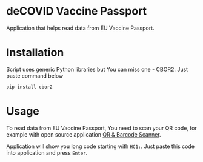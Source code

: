 # deCOVID Vaccine Passport
Application that helps read data from EU Vaccine Passport.


# Installation
Script uses generic Python libraries but You can miss one - CBOR2. Just paste command below

```bash
pip install cbor2
```
# Usage
To read data from EU Vaccine Passport, You need to scan your QR code, for example with open source application [QR & Barcode Scanner](https://github.com/dmitriy-ilchenko/QrAndBarcodeScanner).

Application will show you long code starting with ``HC1:``. Just paste this code into application and press ``Enter``. 
 